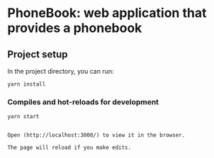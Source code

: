 # PhoneBook: web application that provides a phonebook

## Project setup

In the project directory, you can run:

```
yarn install

```

### Compiles and hot-reloads for development

```
yarn start


Open (http://localhost:3000/) to view it in the browser.

The page will reload if you make edits.
